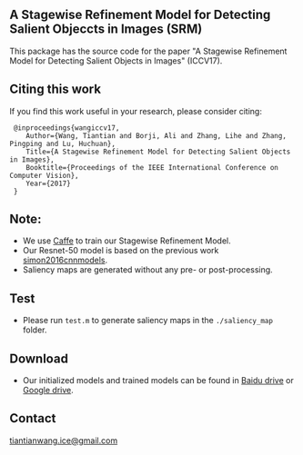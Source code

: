 ## A Stagewise Refinement Model for Detecting Salient Objeccts in Images (SRM)
This package has the source code for the paper "A Stagewise Refinement Model for Detecting Salient Objects in Images" (ICCV17).

## Citing this work
If you find this work useful in your research, please consider citing:

     @inproceedings{wangiccv17,
        Author={Wang, Tiantian and Borji, Ali and Zhang, Lihe and Zhang, Pingping and Lu, Huchuan},
        Title={A Stagewise Refinement Model for Detecting Salient Objects in Images},
        Booktitle={Proceedings of the IEEE International Conference on Computer Vision},
        Year={2017}
     }

## Note:
* We use [Caffe](https://github.com/hszhao/PSPNet) to train our Stagewise Refinement Model.
* Our Resnet-50 model is based on the previous work [simon2016cnnmodels](https://arxiv.org/pdf/1612.01452.pdf).
* Saliency maps are generated without any pre- or post-processing.

## Test
* Please run `test.m` to generate saliency maps in the `./saliency_map` folder. 

## Download
* Our initialized models and trained models can be found in [Baidu drive](http://pan.baidu.com/s/1i4SDbdb) or [Google drive]().


## Contact
tiantianwang.ice@gmail.com





